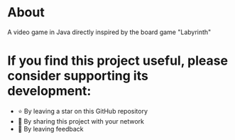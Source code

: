 # About

A video game in Java directly inspired by the board game "Labyrinth"

# If you find this project useful, please consider supporting its development:

- ⭐️ By leaving a star on this GitHub repository
- 📢 By sharing this project with your network
- 📝 By leaving feedback
